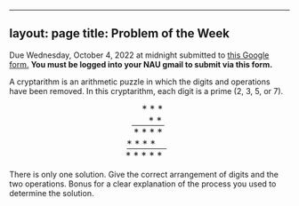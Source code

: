 
---
layout: page
title: Problem of the Week
---


<p>Due Wednesday, October 4, 2022 at midnight submitted to 
<a href="https://forms.gle/LgCLL5vhwUn6h5eA7">this Google form.</a> <b>You must be logged into your NAU gmail to submit via this form. </b>


<p>A cryptarithm is an arithmetic puzzle in which the digits and operations have been removed. In this cryptarithm, each digit is a prime (2, 3, 5, or 7). </p>


<div style="text-align:center; font-size:18px">&nbsp;  *  *  * <br> <u>
 &nbsp; &nbsp; &nbsp;  *  *  </u> &nbsp; <br>
&nbsp;*  *  *  *  &nbsp;<br> <u> *  *  *  * &nbsp;  &nbsp;</u> &nbsp;<br>  * * * * * &nbsp; &nbsp; </div>



<p>There is only one solution. Give the correct arrangement of digits and the two operations. Bonus for a clear explanation of the process you used to determine the solution.  </p>

